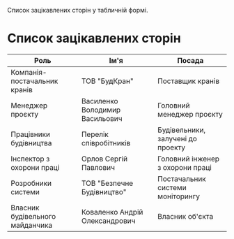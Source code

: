 Список зацікавлених сторін у табличній формі.

# Список зацікавлених сторін

| Роль                           | Ім'я                                              | Посада        			|
|--------------------------------|---------------------------------------------------|----------------------------------|
| Компанія-постачальник кранів   | ТОВ "БудКран"                                     | Поставщик кранів			|
| Менеджер проєкту	         | Василенко Володимир Васильович                    | Головний менеджер проєкту	|
| Працівники будівництва         | Перелік співробітників	                     | Будівельники, залучені до проекту|
| Інспектор з охорони праці      | Орлов Сергій Павлович	                     | Головний інженер з охорони праці	|
| Розробники системи             | ТОВ "Безпечне Будівництво"                        | Постачальник системи моніторингу	|
| Власник будівельного майданчика| Коваленко Андрій Олександрович	             | Власник об'єкта			|

